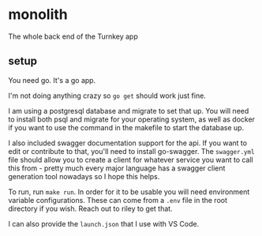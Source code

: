 # monolith
The whole back end of the Turnkey app

## setup
You need go. It's a go app.

I'm not doing anything crazy so `go get` should work just fine.

I am using a postgresql database and migrate to set that up. You will need to install both psql and migrate for your operating system, as well as docker if you want to use the command in the makefile to start the database up.

I also included swagger documentation support for the api. If you want to edit or contribute to that, you'll need to install go-swagger. The `swagger.yml` file should allow you to create a client for whatever service you want to call this from - pretty much every major language has a swagger client generation tool nowadays so I hope this helps. 

To run, run `make run`. In order for it to be usable you will need environment variable configurations. These can come from a `.env` file in the root directory if you wish. Reach out to riley to get that. 

I can also provide the `launch.json` that I use with VS Code. 
